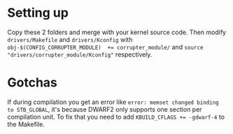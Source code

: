 # Setting up

Copy these 2 folders and merge with your kernel source code. Then modify `drivers/Makefile` and `drivers/Kconfig` with `obj-$(CONFIG_CORRUPTER_MODULE)  += corrupter_module/`  and `source "drivers/corrupter_module/Kconfig"` respectively.

# Gotchas

If during compilation you get an error like `error: memset changed binding to STB_GLOBAL`, it's because DWARF2 only supports one section per compilation unit. To fix that you need to add `KBUILD_CFLAGS += -gdwarf-4` to the Makefile.
